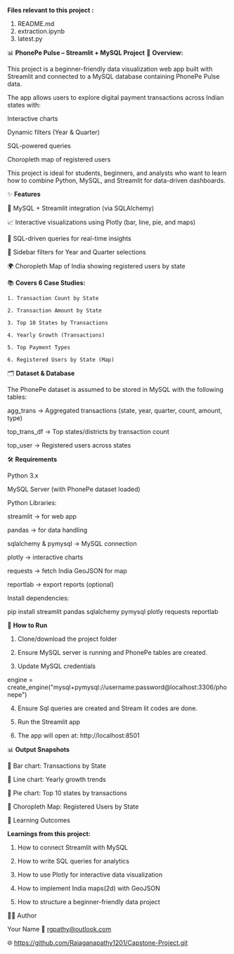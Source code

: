 **Files relevant to this project :**
1. README.md
2. extraction.ipynb
3. latest.py


📊 **PhonePe Pulse – Streamlit + MySQL Project**
📌 **Overview:**

This project is a beginner-friendly data visualization web app built with Streamlit and connected to a MySQL database containing PhonePe Pulse data.

The app allows users to explore digital payment transactions across Indian states with:

Interactive charts

Dynamic filters (Year & Quarter)

SQL-powered queries

Choropleth map of registered users

This project is ideal for students, beginners, and analysts who want to learn how to combine Python, MySQL, and Streamlit for data-driven dashboards.

✨ **Features**

🔗 MySQL + Streamlit integration (via SQLAlchemy)

📈 Interactive visualizations using Plotly (bar, line, pie, and maps)

🧮 SQL-driven queries for real-time insights

🧭 Sidebar filters for Year and Quarter selections

🌍 Choropleth Map of India showing registered users by state

📚 **Covers 6 Case Studies:**

    1. Transaction Count by State

    2. Transaction Amount by State

    3. Top 10 States by Transactions

    4. Yearly Growth (Transactions)

    5. Top Payment Types

    6. Registered Users by State (Map)
    

🗂 **Dataset & Database**

The PhonePe dataset is assumed to be stored in MySQL with the following tables:

agg_trans → Aggregated transactions (state, year, quarter, count, amount, type)

top_trans_df → Top states/districts by transaction count

top_user → Registered users across states



🛠 **Requirements**

Python 3.x

MySQL Server (with PhonePe dataset loaded)

Python Libraries:

streamlit → for web app

pandas → for data handling

sqlalchemy & pymysql → MySQL connection

plotly → interactive charts

requests → fetch India GeoJSON for map

reportlab → export reports (optional)

Install dependencies:

pip install streamlit pandas sqlalchemy pymysql plotly requests reportlab


🚀 **How to Run**

1. Clone/download the project folder

2. Ensure MySQL server is running and PhonePe tables are created.

3. Update MySQL credentials

engine = create_engine("mysql+pymysql://username:password@localhost:3306/phonepe")

4. Ensure Sql queries are created and Stream lit codes are done.
   
5. Run the Streamlit app

6. The app will open at: http://localhost:8501
   

📊 **Output Snapshots**

📍 Bar chart: Transactions by State

📍 Line chart: Yearly growth trends

📍 Pie chart: Top 10 states by transactions

📍 Choropleth Map: Registered Users by State

🎯 Learning Outcomes

**Learnings from this project:**

1. How to connect Streamlit with MySQL

2. How to write SQL queries for analytics

3. How to use Plotly for interactive data visualization

4. How to implement India maps(2d) with GeoJSON

5. How to structure a beginner-friendly data project

👨‍💻 Author

Your Name
📧 rgpathy@outlook.com

🌐 https://github.com/Rajaganapathy1201/Capstone-Project.git
